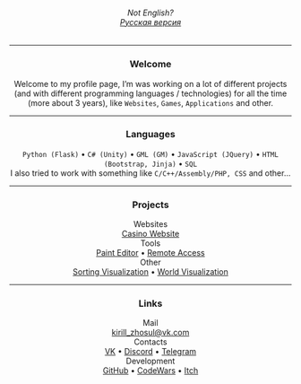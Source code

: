 
<h6 align="center">Not English?<br><a href="kirillzhosul.github.io/ru/">Русская версия</a></h6>
<hr>

<h3 align="center">Welcome</h3>
<p align="center">
  Welcome to my profile page, I’m was working on a lot of different projects (and with different programming languages / technologies) for all the time (more about 3 years), like <code>Websites</code>, <code>Games</code>, <code>Applications</code> and other.<br>

</p>
<hr>
<h3 align="center">Languages</h3>
<p align="center">
<code>Python (Flask)</code> • <code>C# (Unity)</code> • <code>GML (GM)</code> • <code>JavaScript (JQuery)</code> • <code>HTML (Bootstrap, Jinja)</code> • <code>SQL</code><br>
I also tried to work with something like <code>C/C++/Assembly/PHP, CSS</code> and other...
</p>

<hr>

<h3 align="center">Projects</h3>
<p align="center">
  <div align="center">
    Websites<br>
    <a href="https://github.com/kirillzhosul/web-casino">Casino Website</a>
  </div>
  <div align="center">
    Tools<br>
    <a href="https://github.com/kirillzhosul/gamemaker-paint-editor">Paint Editor</a> • <a href="https://github.com/kirillzhosul/python-remote-access">Remote Access</a>
  </div>
  <div align="center">
    Other<br>
    <a href="https://github.com/kirillzhosul/gamemaker-sorting-visualization">Sorting Visualization</a> • <a href="https://github.com/kirillzhosul/gamemaker-world-generation">World Visualization</a>
  </div>
</p>

<hr>
<h3 align="center">Links</h3>
<p align="center">
  Mail<br>
  <a href="mailto: kirill_zhosul@vk.com">kirill_zhosul@vk.com</a><br>
  Contacts<br>
  <a href="https://vk.com/kirillzhosul">VK</a> •
  <a href="https://discordapp.com/users/636928558203273216/">Discord</a> •
  <a href="https://t.me/kirillzhosul">Telegram</a><br>
  Development<br>
  <a href="https://github.com/kirillzhosul">GitHub</a> •
  <a href="https://www.codewars.com/users/Kirill%20Zhosul">CodeWars</a> •
  <a href="https://kirillzhosul.itch.io/">Itch</a>
</p>
